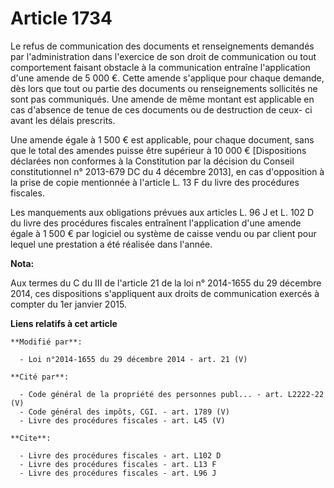 # Article 1734

Le refus de communication des documents et renseignements demandés par l'administration dans l'exercice de son droit de
communication ou tout comportement faisant obstacle à la communication entraîne l'application d'une amende de 5 000 €. Cette
amende s'applique pour chaque demande, dès lors que tout ou partie des documents ou renseignements sollicités ne sont pas
communiqués. Une amende de même montant est applicable en cas d'absence de tenue de ces documents ou de destruction de ceux-
ci avant les délais prescrits. 

Une amende égale à 1 500 € est applicable, pour chaque document, sans que le total des amendes puisse être supérieur à 10 000
€ [Dispositions déclarées non conformes à la Constitution par la décision du Conseil constitutionnel n° 2013-679 DC du 4
décembre 2013], en cas d'opposition à la prise de copie mentionnée à l'article L. 13 F du livre des procédures fiscales. 

Les manquements aux obligations prévues aux articles L. 96 J et L. 102 D du livre des procédures fiscales entraînent
l'application d'une amende égale à 1 500 € par logiciel ou système de caisse vendu ou par client pour lequel une prestation a
été réalisée dans l'année.

**Nota:**

Aux termes du C du III de l'article 21 de la loi n° 2014-1655 du 29 décembre 2014, ces dispositions s'appliquent aux droits
de communication exercés à compter du 1er janvier 2015.

**Liens relatifs à cet article**

	**Modifié par**:

	  - Loi n°2014-1655 du 29 décembre 2014 - art. 21 (V)

	**Cité par**:

	  - Code général de la propriété des personnes publ... - art. L2222-22 (V)
	  - Code général des impôts, CGI. - art. 1789 (V)
	  - Livre des procédures fiscales - art. L45 (V)

	**Cite**:

	  - Livre des procédures fiscales - art. L102 D
	  - Livre des procédures fiscales - art. L13 F
	  - Livre des procédures fiscales - art. L96 J
